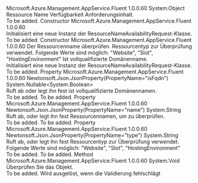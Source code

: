 <Type Name="ResourceNameAvailabilityRequest" FullName="Microsoft.Azure.Management.AppService.Fluent.Models.ResourceNameAvailabilityRequest">
  <TypeSignature Language="C#" Value="public class ResourceNameAvailabilityRequest" />
  <TypeSignature Language="ILAsm" Value=".class public auto ansi beforefieldinit ResourceNameAvailabilityRequest extends System.Object" />
  <TypeSignature Language="DocId" Value="T:Microsoft.Azure.Management.AppService.Fluent.Models.ResourceNameAvailabilityRequest" />
  <TypeSignature Language="VB.NET" Value="Public Class ResourceNameAvailabilityRequest" />
  <TypeSignature Language="F#" Value="type ResourceNameAvailabilityRequest = class" />
  <AssemblyInfo>
    <AssemblyName>Microsoft.Azure.Management.AppService.Fluent</AssemblyName>
    <AssemblyVersion>1.0.0.60</AssemblyVersion>
  </AssemblyInfo>
  <Base>
    <BaseTypeName>System.Object</BaseTypeName>
  </Base>
  <Interfaces />
  <Docs>
    <summary>
            Ressource Name Verfügbarkeit Anforderungsinhalt.
            </summary>
    <remarks>To be added.</remarks>
  </Docs>
  <Members>
    <Member MemberName=".ctor">
      <MemberSignature Language="C#" Value="public ResourceNameAvailabilityRequest ();" />
      <MemberSignature Language="ILAsm" Value=".method public hidebysig specialname rtspecialname instance void .ctor() cil managed" />
      <MemberSignature Language="DocId" Value="M:Microsoft.Azure.Management.AppService.Fluent.Models.ResourceNameAvailabilityRequest.#ctor" />
      <MemberSignature Language="VB.NET" Value="Public Sub New ()" />
      <MemberType>Constructor</MemberType>
      <AssemblyInfo>
        <AssemblyName>Microsoft.Azure.Management.AppService.Fluent</AssemblyName>
        <AssemblyVersion>1.0.0.60</AssemblyVersion>
      </AssemblyInfo>
      <Parameters />
      <Docs>
        <summary>
            Initialisiert eine neue Instanz der ResourceNameAvailabilityRequest-Klasse.
            </summary>
        <remarks>To be added.</remarks>
      </Docs>
    </Member>
    <Member MemberName=".ctor">
      <MemberSignature Language="C#" Value="public ResourceNameAvailabilityRequest (string name, string type, Nullable&lt;bool&gt; isFqdn = null);" />
      <MemberSignature Language="ILAsm" Value=".method public hidebysig specialname rtspecialname instance void .ctor(string name, string type, valuetype System.Nullable`1&lt;bool&gt; isFqdn) cil managed" />
      <MemberSignature Language="DocId" Value="M:Microsoft.Azure.Management.AppService.Fluent.Models.ResourceNameAvailabilityRequest.#ctor(System.String,System.String,System.Nullable{System.Boolean})" />
      <MemberSignature Language="VB.NET" Value="Public Sub New (name As String, type As String, Optional isFqdn As Nullable(Of Boolean) = null)" />
      <MemberSignature Language="F#" Value="new Microsoft.Azure.Management.AppService.Fluent.Models.ResourceNameAvailabilityRequest : string * string * Nullable&lt;bool&gt; -&gt; Microsoft.Azure.Management.AppService.Fluent.Models.ResourceNameAvailabilityRequest" Usage="new Microsoft.Azure.Management.AppService.Fluent.Models.ResourceNameAvailabilityRequest (name, type, isFqdn)" />
      <MemberType>Constructor</MemberType>
      <AssemblyInfo>
        <AssemblyName>Microsoft.Azure.Management.AppService.Fluent</AssemblyName>
        <AssemblyVersion>1.0.0.60</AssemblyVersion>
      </AssemblyInfo>
      <Parameters>
        <Parameter Name="name" Type="System.String" />
        <Parameter Name="type" Type="System.String" />
        <Parameter Name="isFqdn" Type="System.Nullable&lt;System.Boolean&gt;" />
      </Parameters>
      <Docs>
        <param name="name">Der Ressourcenname überprüfen.</param>
        <param name="type">Ressourcentyp zur Überprüfung verwendet. Folgende Werte sind möglich: "Website", "Slot", "HostingEnvironment"</param>
        <param name="isFqdn">Ist vollqualifizierte Domänenname.</param>
        <summary>
            Initialisiert eine neue Instanz der ResourceNameAvailabilityRequest-Klasse.
            </summary>
        <remarks>To be added.</remarks>
      </Docs>
    </Member>
    <Member MemberName="IsFqdn">
      <MemberSignature Language="C#" Value="public Nullable&lt;bool&gt; IsFqdn { get; set; }" />
      <MemberSignature Language="ILAsm" Value=".property instance valuetype System.Nullable`1&lt;bool&gt; IsFqdn" />
      <MemberSignature Language="DocId" Value="P:Microsoft.Azure.Management.AppService.Fluent.Models.ResourceNameAvailabilityRequest.IsFqdn" />
      <MemberSignature Language="VB.NET" Value="Public Property IsFqdn As Nullable(Of Boolean)" />
      <MemberSignature Language="F#" Value="member this.IsFqdn : Nullable&lt;bool&gt; with get, set" Usage="Microsoft.Azure.Management.AppService.Fluent.Models.ResourceNameAvailabilityRequest.IsFqdn" />
      <MemberType>Property</MemberType>
      <AssemblyInfo>
        <AssemblyName>Microsoft.Azure.Management.AppService.Fluent</AssemblyName>
        <AssemblyVersion>1.0.0.60</AssemblyVersion>
      </AssemblyInfo>
      <Attributes>
        <Attribute>
          <AttributeName>Newtonsoft.Json.JsonProperty(PropertyName="isFqdn")</AttributeName>
        </Attribute>
      </Attributes>
      <ReturnValue>
        <ReturnType>System.Nullable&lt;System.Boolean&gt;</ReturnType>
      </ReturnValue>
      <Docs>
        <summary>
            Ruft ab oder legt ihn fest ist vollqualifizierte Domänennamen.
            </summary>
        <value>To be added.</value>
        <remarks>To be added.</remarks>
      </Docs>
    </Member>
    <Member MemberName="Name">
      <MemberSignature Language="C#" Value="public string Name { get; set; }" />
      <MemberSignature Language="ILAsm" Value=".property instance string Name" />
      <MemberSignature Language="DocId" Value="P:Microsoft.Azure.Management.AppService.Fluent.Models.ResourceNameAvailabilityRequest.Name" />
      <MemberSignature Language="VB.NET" Value="Public Property Name As String" />
      <MemberSignature Language="F#" Value="member this.Name : string with get, set" Usage="Microsoft.Azure.Management.AppService.Fluent.Models.ResourceNameAvailabilityRequest.Name" />
      <MemberType>Property</MemberType>
      <AssemblyInfo>
        <AssemblyName>Microsoft.Azure.Management.AppService.Fluent</AssemblyName>
        <AssemblyVersion>1.0.0.60</AssemblyVersion>
      </AssemblyInfo>
      <Attributes>
        <Attribute>
          <AttributeName>Newtonsoft.Json.JsonProperty(PropertyName="name")</AttributeName>
        </Attribute>
      </Attributes>
      <ReturnValue>
        <ReturnType>System.String</ReturnType>
      </ReturnValue>
      <Docs>
        <summary>
            Ruft ab, oder legt ihn fest Ressourcennamen, um zu überprüfen.
            </summary>
        <value>To be added.</value>
        <remarks>To be added.</remarks>
      </Docs>
    </Member>
    <Member MemberName="Type">
      <MemberSignature Language="C#" Value="public string Type { get; set; }" />
      <MemberSignature Language="ILAsm" Value=".property instance string Type" />
      <MemberSignature Language="DocId" Value="P:Microsoft.Azure.Management.AppService.Fluent.Models.ResourceNameAvailabilityRequest.Type" />
      <MemberSignature Language="VB.NET" Value="Public Property Type As String" />
      <MemberSignature Language="F#" Value="member this.Type : string with get, set" Usage="Microsoft.Azure.Management.AppService.Fluent.Models.ResourceNameAvailabilityRequest.Type" />
      <MemberType>Property</MemberType>
      <AssemblyInfo>
        <AssemblyName>Microsoft.Azure.Management.AppService.Fluent</AssemblyName>
        <AssemblyVersion>1.0.0.60</AssemblyVersion>
      </AssemblyInfo>
      <Attributes>
        <Attribute>
          <AttributeName>Newtonsoft.Json.JsonProperty(PropertyName="type")</AttributeName>
        </Attribute>
      </Attributes>
      <ReturnValue>
        <ReturnType>System.String</ReturnType>
      </ReturnValue>
      <Docs>
        <summary>
            Ruft ab, oder legt ihn fest Ressourcentyp zur Überprüfung verwendet. Folgende Werte sind möglich: "Website", "Slot", "HostingEnvironment"
            </summary>
        <value>To be added.</value>
        <remarks>To be added.</remarks>
      </Docs>
    </Member>
    <Member MemberName="Validate">
      <MemberSignature Language="C#" Value="public virtual void Validate ();" />
      <MemberSignature Language="ILAsm" Value=".method public hidebysig newslot virtual instance void Validate() cil managed" />
      <MemberSignature Language="DocId" Value="M:Microsoft.Azure.Management.AppService.Fluent.Models.ResourceNameAvailabilityRequest.Validate" />
      <MemberSignature Language="VB.NET" Value="Public Overridable Sub Validate ()" />
      <MemberSignature Language="F#" Value="abstract member Validate : unit -&gt; unit&#xA;override this.Validate : unit -&gt; unit" Usage="resourceNameAvailabilityRequest.Validate " />
      <MemberType>Method</MemberType>
      <AssemblyInfo>
        <AssemblyName>Microsoft.Azure.Management.AppService.Fluent</AssemblyName>
        <AssemblyVersion>1.0.0.60</AssemblyVersion>
      </AssemblyInfo>
      <ReturnValue>
        <ReturnType>System.Void</ReturnType>
      </ReturnValue>
      <Parameters />
      <Docs>
        <summary>
            Überprüfen Sie das Objekt.
            </summary>
        <remarks>To be added.</remarks>
        <exception cref="T:Microsoft.Rest.ValidationException">
            Wird ausgelöst, wenn die Validierung fehlschlägt
            </exception>
      </Docs>
    </Member>
  </Members>
</Type>